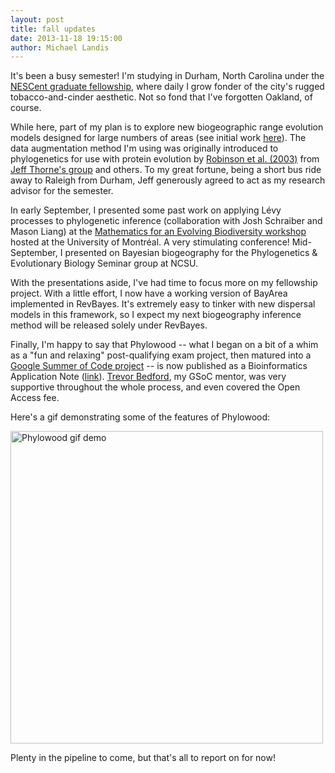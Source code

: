 ```yaml
---
layout: post
title: fall updates
date: 2013-11-18 19:15:00
author: Michael Landis
---
```

It's been a busy semester! I'm studying in Durham, North Carolina under the [NESCent graduate fellowship](http://nescent.org/science/awards_summary.php?id=387), where daily I grow fonder of the city's rugged tobacco-and-cinder aesthetic. Not so fond that I've forgotten Oakland, of course.

While here, part of my plan is to explore new biogeographic range evolution models designed for large numbers of areas (see initial work [here](http://sysbio.oxfordjournals.org/content/62/6/789.full)). The data augmentation method I'm using was originally introduced to phylogenetics for use with protein evolution by [Robinson et al. (2003)](http://mbe.oxfordjournals.org/content/20/10/1692.full) from [Jeff Thorne's group](http://statgen.ncsu.edu/thorne/) and others. To my great fortune, being a short bus ride away to Raleigh from Durham, Jeff generously agreed to act as my research advisor for the semester.

In early September, I presented some past work on applying Lévy processes to phylogenetic inference (collaboration with Josh Schraiber and Mason Liang) at the [Mathematics for an Evolving Biodiversity workshop](http://www.crm.umontreal.ca/2013/Biodiversity13/horaire_e.html) hosted at the University of Montréal. A very stimulating conference! Mid-September, I presented on Bayesian biogeography for the Phylogenetics & Evolutionary Biology Seminar group at NCSU.

With the presentations aside, I've had time to focus more on my fellowship project. With a little effort, I now have a working version of BayArea implemented in RevBayes. It's extremely easy to tinker with new dispersal models in this framework, so I expect my next biogeography inference method will be released solely under RevBayes.

Finally, I'm happy to say that Phylowood -- what I began on a bit of a whim as a "fun and relaxing" post-qualifying exam project, then matured into a [Google Summer of Code project](http://informatics.nescent.org/wiki/PhyloSoC:Browser-based_animations_for_phylogeography) -- is now published as a Bioinformatics Application Note ([link](http://bioinformatics.oxfordjournals.org/content/early/2013/11/04/bioinformatics.btt635.full.pdf+html)). [Trevor Bedford](http://bedford.io/blog/), my GSoC mentor, was very supportive throughout the whole process, and even covered the Open Access fee.

Here's a gif demonstrating some of the features of Phylowood:

<a href="/assets/phw_eg_fig.gif"><img src="/assets/phw_eg_fig.gif" alt="Phylowood gif demo" style="width: 500px"/></a>

Plenty in the pipeline to come, but that's all to report on for now!
